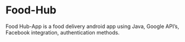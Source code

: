 # Food-Hub
Food Hub-App is a food delivery android app using Java, Google API’s, Facebook integration, authentication methods.
